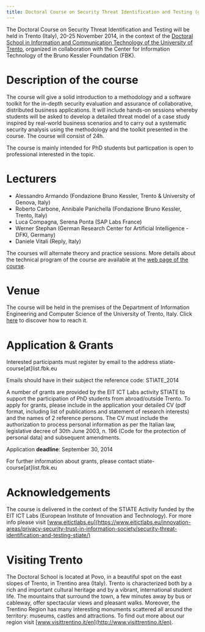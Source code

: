 ```yaml
---
title: Doctoral Course on Security Threat Identification and Testing (grants available)
---
```


The Doctoral Course on Security Threat Identification and Testing will be held in Trento (Italy), 20-25 November 2014, in the context of the [Doctoral School in Information and Communication Technology of the University of Trento](http://ict.unitn.it/), organized in collaboration with the Center for Information Technology of the Bruno Kessler Foundation (FBK).

# Description of the course
The course will give a solid introduction to a methodology and a software toolkit for the in-depth security evaluation and assurance of collaborative, distributed business applications. It will include hands-on sessions whereby students will be asked to develop a detailed threat model of a case study inspired by real-world business scenarios and to carry out a systematic security analysis using the methodology and the toolkit presented in the course.  The course will consist of 24h. 

The course is mainly intended for PhD students but particpation is open to professional interested in the topic. 

# Lecturers
- Alessandro Armando (Fondazione Bruno Kessler, Trento & University of Genova, Italy)
- Roberto Carbone, Annibale Panichella (Fondazione Bruno Kessler, Trento, Italy)
- Luca Compagna, Serena Ponta (SAP Labs France)
- Werner Stephan (German Research Center for Artificial Intelligence - DFKI, Germany)
- Daniele Vitali (Reply, Italy)

The courses will alternate theory and practice sessions. More details about the technical program of the course are available at the [web page of the course](http://ict.unitn.it/program/exams/courses/29024-security-threat-identification-and-testing).

# Venue
The course will be held in the premises of the Department of Information Engineering and Computer Science of the University of Trento, Italy. Click [here](http://ict.unitn.it/arriving) to discover how to reach it.

# Application & Grants
Interested participants must register by email to the address stiate-course[at]list.fbk.eu

Emails should have in their subject the reference code: STIATE_2014

A number of grants are provided by the EIT ICT Labs activity STIATE to support the participation of PhD students from abroad/outside Trento. To apply for grants, please include in the application your detailed CV (pdf format, including list of publications and statement of research interests) and the names of 2 reference persons. The CV must include the authorization to process personal information as per the Italian law, legislative decree of 30th June 2003, n. 196 (Code for the protection of personal data) and subsequent amendments.

Application **deadline**: September 30, 2014

For further information about grants, please contact stiate-course[at]list.fbk.eu

# Acknowledgements
The course is delivered in the context of the STIATE Activity funded  by the EIT ICT Labs (European Institute of Innovation and Technology). For more info please visit [www.eitictlabs.eu](https://www.eitictlabs.eu/innovation-areas/privacy-security-trust-in-information-society/security-threat-identification-and-testing-stiate/)

# Visiting Trento
The Doctoral School is located at Povo, in a beautiful spot on the east slopes of Trento, in Trentino area (Italy). Trento is characterized both by a rich and important cultural heritage and by a vibrant, international student life. The mountains that surround the town, a few minutes away by bus or cableway, offer spectacular views and pleasant walks. Moreover, the Trentino Region has many interesting monuments scattered all around the territory: museums, castles and attractions. To find out more about our region visit [www.visittrentino.it/en](http://www.visittrentino.it/en).
